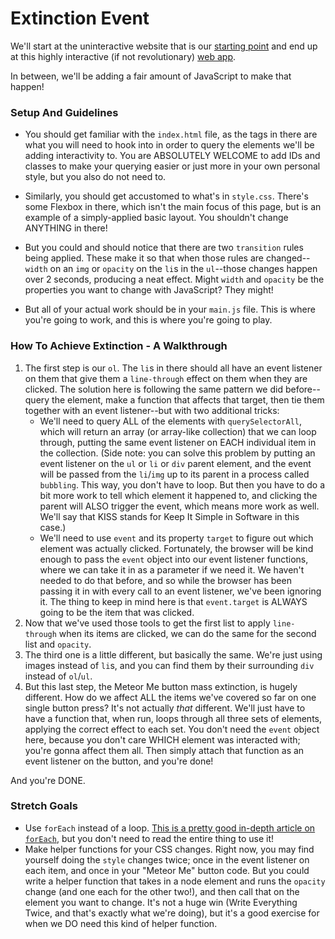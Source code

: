 # Extinction Event

We'll start at the uninteractive website that is our [starting point](http://extinction-event-starting-point.surge.sh/) and end up at this highly interactive (if not revolutionary) [web app](http://extinction-event-solution.surge.sh/).

In between, we'll be adding a fair amount of JavaScript to make that happen!

### Setup And Guidelines

- You should get familiar with the `index.html` file, as the tags in there are what you will need to hook into in order to query the elements we'll be adding interactivity to. You are ABSOLUTELY WELCOME to add IDs and classes to make your querying easier or just more in your own personal style, but you also do not need to.

- Similarly, you should get accustomed to what's in `style.css`. There's some Flexbox in there, which isn't the main focus of this page, but is an example of a simply-applied basic layout. You shouldn't change ANYTHING in there!

- But you could and should notice that there are two `transition` rules being applied. These make it so that when those rules are changed--`width` on an `img` or `opacity` on the `li`s in the `ul`--those changes happen over 2 seconds, producing a neat effect. Might `width` and `opacity` be the properties you want to change with JavaScript? They might!

- But all of your actual work should be in your `main.js` file. This is where you're going to work, and this is where you're going to play.

### How To Achieve Extinction - A Walkthrough

1. The first step is our `ol`. The `li`s in there should all have an event listener on them that give them a `line-through` effect on them when they are clicked. The solution here is following the same pattern we did before--query the element, make a function that affects that target, then tie them together with an event listener--but with two additional tricks:
   - We'll need to query ALL of the elements with `querySelectorAll`, which will return an array (or array-like collection) that we can loop through, putting the same event listener on EACH individual item in the collection. (Side note: you can solve this problem by putting an event listener on the `ul` or `li` or `div` parent element, and the event will be passed from the `li`/`img` up to its parent in a process called `bubbling`. This way, you don't have to loop. But then you have to do a bit more work to tell which element it happened to, and clicking the parent will ALSO trigger the event, which means more work as well. We'll say that KISS stands for Keep It Simple in Software in this case.)
   - We'll need to use `event` and its property `target` to figure out which element was actually clicked. Fortunately, the browser will be kind enough to pass the `event` object into our event listener functions, where we can take it in as a parameter if we need it. We haven't needed to do that before, and so while the browser has been passing it in with every call to an event listener, we've been ignoring it. The thing to keep in mind here is that `event.target` is ALWAYS going to be the item that was clicked.
2. Now that we've used those tools to get the first list to apply `line-through` when its items are clicked, we can do the same for the second list and `opacity`.
3. The third one is a little different, but basically the same. We're just using images instead of `li`s, and you can find them by their surrounding `div` instead of `ol`/`ul`.
4. But this last step, the Meteor Me button mass extinction, is hugely different. How do we affect ALL the items we've covered so far on one single button press? It's not actually _that_ different. We'll just have to have a function that, when run, loops through all three sets of elements, applying the correct effect to each set. You don't need the `event` object here, because you don't care WHICH element was interacted with; you're gonna affect them all. Then simply attach that function as an event listener on the button, and you're done!

And you're DONE.

### Stretch Goals

- Use `forEach` instead of a loop. [This is a pretty good in-depth article on `forEach`](https://appdividend.com/2018/09/12/javascript-foreach-example/), but you don't need to read the entire thing to use it!
- Make helper functions for your CSS changes. Right now, you may find yourself doing the `style` changes twice; once in the event listener on each item, and once in your "Meteor Me" button code. But you could write a helper function that takes in a node element and runs the `opacity` change (and one each for the other two!), and then call that on the element you want to change. It's not a huge win (Write Everything Twice, and that's exactly what we're doing), but it's a good exercise for when we DO need this kind of helper function.
